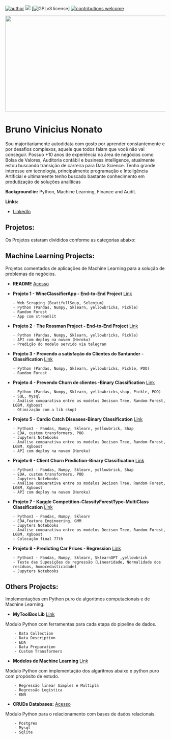 [![author](https://img.shields.io/badge/author-brunovn-red.svg)](www.linkedin.com/in/brunovn) 
[![](https://img.shields.io/badge/python-3.7+-blue.svg)](https://www.python.org/downloads/release/python-365/) [![GPLv3 license](https://img.shields.io/badge/License-MIT-blue.svg)]
[![contributions welcome](https://img.shields.io/badge/contributions-welcome-brightgreen.svg?style=flat)](https://github.com/bruno154/Data_Science_Python/issues)

<p align="center">
  <img src="https://github.com/bruno154/DataScienceProjects/blob/master/imgs/Galaxy%20Twitch%20Banner.png" width = "900" height = "300">
</p> 
 
# Bruno Vinicius Nonato
Sou majoritariamente autodidata com gosto por aprender constantemente e por desafios complexos, aquele que todos falam que você não vai conseguir. Possuo +10 anos de experiência na área de negócios como Bolsa de Valores, Auditoria contábil e business intelligence, atualmente estou buscando transição de carreira para Data Science.
Tenho grande interesse em tecnologia, principalmente programação e Inteligência Artificial e ultimamente tenho buscado bastante conhecimento em produtização de soluções analíticas

**Background in:** Python, Machine Learning, Finance and Audit.

**Links:** 
* [LinkedIn](https://www.linkedin.com/in/brunovn)  
 
## Projetos:
Os Projetos estaram divididos conforme as categorias abaixo:


## Machine Learning Projects:
Projetos comentados de aplicações de Machine Learning para a solução de problemas de negócios.
* **README** [Acesso](https://github.com/bruno154/DataScienceProjects/tree/master/MachineLearningProjects/README.md)
* **Projeto 1 - WineClassifierApp - End-to-End Project** [Link](https://github.com/bruno154/DataScienceProjects/tree/master/End-to-EndProjects/Projeto_1_WineClassifier)

      - Web Scraping (BeatifullSoup, Selenium)
      - Python (Pandas, Numpy, Sklearn, yellowbricks, Pickle)
      - Random Forest
      - App com streamlit

* **Projeto 2 - The Rossman Project - End-to-End Project** [Link](https://github.com/bruno154/the_rossman_projects)

      - Python (Pandas, Numpy, Sklearn, yellowbricks, Pickle)
      - API com deploy na nuvem (Heroku)
      - Predição do modelo servido via telegran

* **Projeto 3 - Prevendo a satisfação do Clientes do Santander - Classification** [Link](https://github.com/bruno154/project-1-santander-customers/)

      - Python (Pandas, Numpy, Sklearn, yellowbricks, Pickle, POO)
      - Random Forest
  
* **Projeto 4 - Prevendo Churn de clientes -Binary Classification** [Link](https://github.com/bruno154/project-2-predicting-customers-churn)

      - Python (Pandas, Numpy, Sklearn, yellowbricks,shap, Pickle, POO)
      - SQL, Mysql
      - Análise comparativa entre os modelos Decison Tree, Random Forest, LGBM, Xgboost
      - Otimização com a lib skopt
      
      
* **Projeto 5 - Cardio Catch Diseases-Binary Classification** [Link](https://github.com/bruno154/project-4-cardio-catch-disease)

      - Python3 - Pandas, Numpy, Sklearn, yellowbrick, Shap
      - EDA, custom transformers, POO
      - Jupyters Notebooks
      - Análise comparativa entre os modelos Decison Tree, Random Forest, LGBM, Xgboost
      - API com deploy na nuvem (Heroku)
      
      
* **Projeto 6 - Client Churn Prediction-Binary Classification** [Link](https://github.com/bruno154/project-client-churn-prediction)

      - Python3 - Pandas, Numpy, Sklearn, yellowbrick, Shap
      - EDA, custom transformers, POO
      - Jupyters Notebooks
      - Análise comparativa entre os modelos Decison Tree, Random Forest, LGBM, Xgboost
      - API com deploy na nuvem (Heroku)
      
* **Projeto 7 - Kaggle Competition-ClassifyForestType-MultiClass Classification** [Link](https://github.com/bruno154/kaggle_competition_classifyforesttype)

      - Python3 - Pandas, Numpy, Sklearn
      - EDA,Feature Engineering, GMM
      - Jupyters Notebooks
      - Análise comparativa entre os modelos Decison Tree, Random Forest, LGBM, Xgboost
      - Colocação final 77th
      

* **Projeto 8 - Predicting Car Prices - Regression** [Link](https://github.com/bruno154/project-3-predicting-car-price)

      - Python3 - Pandas, Numpy, Sklearn, SklearnOPT ,yellowbrick
      - Teste das Suposições de regressão (Linearidade, Normalidade dos resíduos, homocedasticidade)
      - Jupyters Notebooks

## Others Projects:
Implementações em Python puro de algoritmos computacionais e de Machine Learning.
* **MyToolBox Lib** [Link](https://github.com/bruno154/project-mytoolbox)

Modulo Python com ferramentas para cada etapa do pipeline de dados.

        - Data Collection
        - Data Description
        - EDA
        - Data Preparation
        - Custom Transformers

* **Modelos de Machine Learning** [Link](https://github.com/bruno154/project-ml-models)

Modulo Python com implementação dos algaritmos abaixo e python puro com propósito de estudo.
        
        - Regressão linear Simples e Multipla
        - Regressão Logística
        - KNN

* **CRUDs Databases:** [Acesso](https://github.com/bruno154/project-cruds)

Modulo Python para o relacionamento com bases de dados relacionais.
        
        - Postgres
        - Mysql
        - Sqlite 
